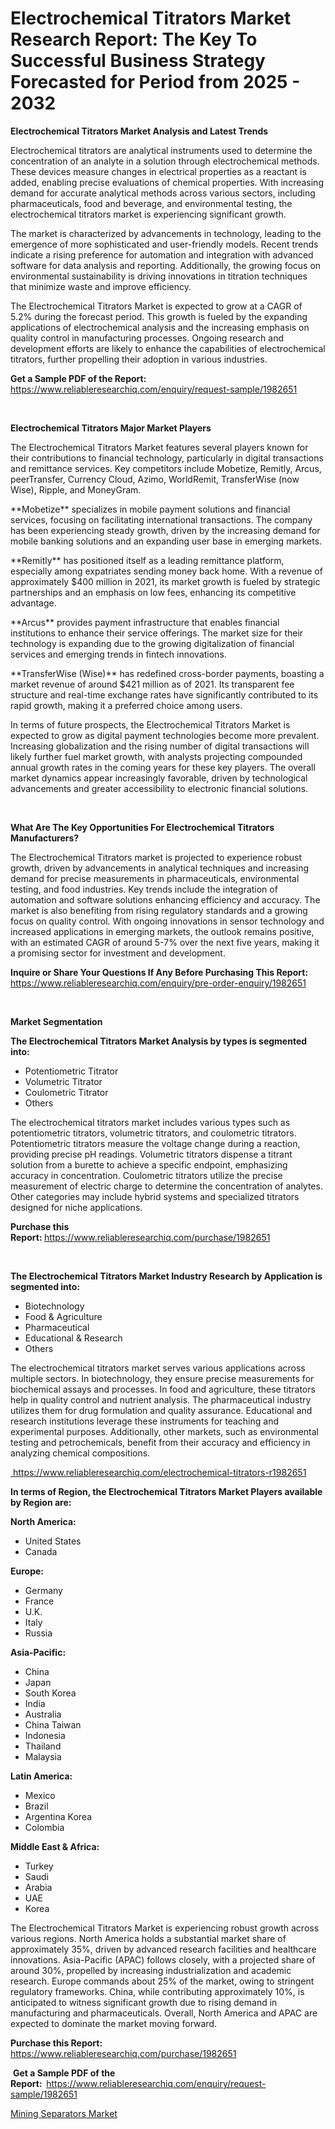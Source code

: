 <p><h1>Electrochemical Titrators Market Research Report: The Key To Successful Business Strategy Forecasted for Period from 2025 - 2032</h1></p><p><strong>Electrochemical Titrators Market Analysis and Latest Trends</strong></p>
<p><p>Electrochemical titrators are analytical instruments used to determine the concentration of an analyte in a solution through electrochemical methods. These devices measure changes in electrical properties as a reactant is added, enabling precise evaluations of chemical properties. With increasing demand for accurate analytical methods across various sectors, including pharmaceuticals, food and beverage, and environmental testing, the electrochemical titrators market is experiencing significant growth. </p><p>The market is characterized by advancements in technology, leading to the emergence of more sophisticated and user-friendly models. Recent trends indicate a rising preference for automation and integration with advanced software for data analysis and reporting. Additionally, the growing focus on environmental sustainability is driving innovations in titration techniques that minimize waste and improve efficiency.</p><p>The Electrochemical Titrators Market is expected to grow at a CAGR of 5.2% during the forecast period. This growth is fueled by the expanding applications of electrochemical analysis and the increasing emphasis on quality control in manufacturing processes. Ongoing research and development efforts are likely to enhance the capabilities of electrochemical titrators, further propelling their adoption in various industries.</p></p>
<p><strong>Get a Sample PDF of the Report:&nbsp;</strong> <a href="https://www.reliableresearchiq.com/enquiry/request-sample/1982651?utm_campaign=2662&utm_medium=2&utm_source=Github&utm_content=ia&utm_term=02032025&utm_id=electrochemical-titrators">https://www.reliableresearchiq.com/enquiry/request-sample/1982651</a></p>
<p>&nbsp;</p>
<p><strong>Electrochemical Titrators Major Market Players</strong></p>
<p><p>The Electrochemical Titrators Market features several players known for their contributions to financial technology, particularly in digital transactions and remittance services. Key competitors include Mobetize, Remitly, Arcus, peerTransfer, Currency Cloud, Azimo, WorldRemit, TransferWise (now Wise), Ripple, and MoneyGram. </p><p>**Mobetize** specializes in mobile payment solutions and financial services, focusing on facilitating international transactions. The company has been experiencing steady growth, driven by the increasing demand for mobile banking solutions and an expanding user base in emerging markets.</p><p>**Remitly** has positioned itself as a leading remittance platform, especially among expatriates sending money back home. With a revenue of approximately $400 million in 2021, its market growth is fueled by strategic partnerships and an emphasis on low fees, enhancing its competitive advantage.</p><p>**Arcus** provides payment infrastructure that enables financial institutions to enhance their service offerings. The market size for their technology is expanding due to the growing digitalization of financial services and emerging trends in fintech innovations.</p><p>**TransferWise (Wise)** has redefined cross-border payments, boasting a market revenue of around $421 million as of 2021. Its transparent fee structure and real-time exchange rates have significantly contributed to its rapid growth, making it a preferred choice among users.</p><p>In terms of future prospects, the Electrochemical Titrators Market is expected to grow as digital payment technologies become more prevalent. Increasing globalization and the rising number of digital transactions will likely further fuel market growth, with analysts projecting compounded annual growth rates in the coming years for these key players. The overall market dynamics appear increasingly favorable, driven by technological advancements and greater accessibility to electronic financial solutions.</p></p>
<p>&nbsp;</p>
<p><strong>What Are The Key Opportunities For Electrochemical Titrators Manufacturers?</strong></p>
<p><p>The Electrochemical Titrators market is projected to experience robust growth, driven by advancements in analytical techniques and increasing demand for precise measurements in pharmaceuticals, environmental testing, and food industries. Key trends include the integration of automation and software solutions enhancing efficiency and accuracy. The market is also benefiting from rising regulatory standards and a growing focus on quality control. With ongoing innovations in sensor technology and increased applications in emerging markets, the outlook remains positive, with an estimated CAGR of around 5-7% over the next five years, making it a promising sector for investment and development.</p></p>
<p><strong>Inquire or Share Your Questions If Any Before Purchasing This Report:</strong> <a href="https://www.reliableresearchiq.com/enquiry/pre-order-enquiry/1982651?utm_campaign=2662&utm_medium=2&utm_source=Github&utm_content=ia&utm_term=02032025&utm_id=electrochemical-titrators">https://www.reliableresearchiq.com/enquiry/pre-order-enquiry/1982651</a></p>
<p>&nbsp;</p>
<p><strong>Market Segmentation</strong></p>
<p><strong>The Electrochemical Titrators Market Analysis by types is segmented into:</strong></p>
<p><ul><li>Potentiometric Titrator</li><li>Volumetric Titrator</li><li>Coulometric Titrator</li><li>Others</li></ul></p>
<p><p>The electrochemical titrators market includes various types such as potentiometric titrators, volumetric titrators, and coulometric titrators. Potentiometric titrators measure the voltage change during a reaction, providing precise pH readings. Volumetric titrators dispense a titrant solution from a burette to achieve a specific endpoint, emphasizing accuracy in concentration. Coulometric titrators utilize the precise measurement of electric charge to determine the concentration of analytes. Other categories may include hybrid systems and specialized titrators designed for niche applications.</p></p>
<p><strong>Purchase this Report:&nbsp;</strong><a href="https://www.reliableresearchiq.com/purchase/1982651?utm_campaign=2662&utm_medium=2&utm_source=Github&utm_content=ia&utm_term=02032025&utm_id=electrochemical-titrators">https://www.reliableresearchiq.com/purchase/1982651</a></p>
<p>&nbsp;</p>
<p><strong>The Electrochemical Titrators Market Industry Research by Application is segmented into:</strong></p>
<p><ul><li>Biotechnology</li><li>Food & Agriculture</li><li>Pharmaceutical</li><li>Educational & Research</li><li>Others</li></ul></p>
<p><p>The electrochemical titrators market serves various applications across multiple sectors. In biotechnology, they ensure precise measurements for biochemical assays and processes. In food and agriculture, these titrators help in quality control and nutrient analysis. The pharmaceutical industry utilizes them for drug formulation and quality assurance. Educational and research institutions leverage these instruments for teaching and experimental purposes. Additionally, other markets, such as environmental testing and petrochemicals, benefit from their accuracy and efficiency in analyzing chemical compositions.</p></p>
<p><a href="https://www.reliableresearchiq.com/electrochemical-titrators-r1982651?utm_campaign=2662&utm_medium=2&utm_source=Github&utm_content=ia&utm_term=02032025&utm_id=electrochemical-titrators">&nbsp;https://www.reliableresearchiq.com/electrochemical-titrators-r1982651</a></p>
<p><strong>In terms of Region, the Electrochemical Titrators Market Players available by Region are:</strong></p>
<p>
    <p> <strong> North America: </strong>
        <ul>
            <li>United States</li>
            <li>Canada</li>
        </ul>
        </p> 
    <p> <strong> Europe: </strong>
        <ul>
            <li>Germany</li>
            <li>France</li>
            <li>U.K.</li>
            <li>Italy</li>
            <li>Russia</li>
        </ul>
        </p> 
    <p> <strong> Asia-Pacific: </strong>
        <ul>
            <li>China</li>
            <li>Japan</li>
            <li>South Korea</li>
            <li>India</li>
            <li>Australia</li>
            <li>China Taiwan</li>
            <li>Indonesia</li>
            <li>Thailand</li>
            <li>Malaysia</li>
        </ul>
        </p> 
    <p> <strong> Latin America: </strong>
        <ul>
            <li>Mexico</li>
            <li>Brazil</li>
            <li>Argentina Korea</li>
            <li>Colombia</li>
        </ul>
        </p> 
    <p> <strong> Middle East & Africa: </strong>
        <ul>
            <li>Turkey</li>
            <li>Saudi</li>
            <li>Arabia</li>
            <li>UAE</li>
            <li>Korea</li>
        </ul>
    </p>
    </p>
<p><p>The Electrochemical Titrators Market is experiencing robust growth across various regions. North America holds a substantial market share of approximately 35%, driven by advanced research facilities and healthcare innovations. Asia-Pacific (APAC) follows closely, with a projected share of around 30%, propelled by increasing industrialization and academic research. Europe commands about 25% of the market, owing to stringent regulatory frameworks. China, while contributing approximately 10%, is anticipated to witness significant growth due to rising demand in manufacturing and pharmaceuticals. Overall, North America and APAC are expected to dominate the market moving forward.</p></p>
<p><strong>Purchase this Report: </strong><a href="https://www.reliableresearchiq.com/purchase/1982651?utm_campaign=2662&utm_medium=2&utm_source=Github&utm_content=ia&utm_term=02032025&utm_id=electrochemical-titrators">https://www.reliableresearchiq.com/purchase/1982651</a></p>
<p>&nbsp;<strong>Get a Sample PDF of the Report:&nbsp;&nbsp;</strong><a href="https://www.reliableresearchiq.com/enquiry/request-sample/1982651?utm_campaign=2662&utm_medium=2&utm_source=Github&utm_content=ia&utm_term=02032025&utm_id=electrochemical-titrators">https://www.reliableresearchiq.com/enquiry/request-sample/1982651</a></p>
<p><strong></strong></p>
<p><p><a href="https://github.com/rushanday/Market-Research-Report-List-1/blob/main/mining-separators-market.md?utm_campaign=2662&utm_medium=2&utm_source=Github&utm_content=ia&utm_term=02032025&utm_id=electrochemical-titrators">Mining Separators Market</a></p></p>